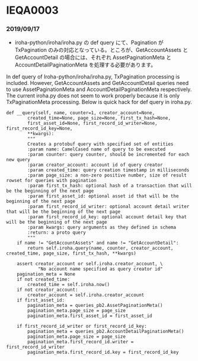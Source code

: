 # IEQA0003

### 2019/09/17
- iroha-python/iroha/iroha.py の def query にて、Pagination が TxPagination のみの対応となっている。ところが、GetAccountAssets と GetAccountDetail の場合には、それぞれ AssetPaginationMeta と AccountDetailPaginationMeta を処理する必要があります。

In def query of Iroha-python/iroha/iroha.py, TxPagination processing is included.
However, GetAccountAssets and GetAccountDetail queries need to use AssetPaginationMeta and AccountDetailPaginationMeta respectively. The current iroha.py does not seem to work properly because it is only TxPaginationMeta processing.
Below is quick hack for def query in iroha.py.

```
def __query(self, name, counter=1, creator_account=None,
        created_time=None, page_size=None, first_tx_hash=None,
        first_asset_id=None, first_record_id_writer=None, first_record_id_key=None, 
        **kwargs):
        """
        Creates a protobuf query with specified set of entities
        :param name: CamelCased name of query to be executed
        :param counter: query counter, should be incremented for each new query
        :param creator_account: account id of query creator
        :param created_time: query creation timestamp in milliseconds
        :param page_size: a non-zero positive number, size of result rowset for queries with pagination
        :param first_tx_hash: optional hash of a transaction that will be the beginning of the next page
        :param first_asset_id: optional asset id that will be the beginning of the next page
        :param first_record_id_writer: optional account detail writer that will be the beginning of the next page
        :param first_record_id_key: optional account detail key that will be the beginning of the next page
        :param kwargs: query arguments as they defined in schema
        :return: a proto query
        """
    if name != "GetAccountAssets" and name != "GetAccountDetail":
        return self.iroha.query(name, counter, creator_account, created_time, page_size, first_tx_hash, **kwargs)
        
    assert creator_account or self.iroha.creator_account, \
            "No account name specified as query creator id"
    pagination_meta = None
    if not created_time:
        created_time = self.iroha.now()
    if not creator_account:
        creator_account = self.iroha.creator_account
    if first_asset_id:
        pagination_meta = queries_pb2.AssetPaginationMeta()
        pagination_meta.page_size = page_size
        pagination_meta.first_asset_id = first_asset_id
                
    if first_record_id_writer or first_record_id_key:
        pagination_meta = queries_pb2.AccountDetailPaginationMeta()
        pagination_meta.page_size = page_size
        pagination_meta.first_record_id.writer = first_record_id_writer
        pagination_meta.first_record_id.key = first_record_id_key    
```
